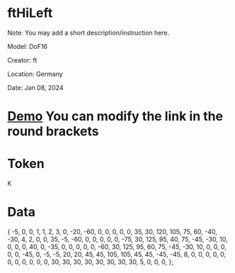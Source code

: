 # ftHiLeft
Note: You may add a short description/instruction here.

Model: DoF16

Creator: ft

Location: Germany

Date: Jan 08, 2024

# [Demo](www.youtube.com) You can modify the link in the round brackets

# Token
K

# Data
{
  -5,   0,   0,   1,
   1,   2,   3,
   0, -20, -60,   0,   0,   0,   0,   0,  35,  30, 120, 105,  75,  60, -40, -30,   4,   2,   0,   0,
  35,  -5, -60,   0,   0,   0,   0,   0, -75,  30, 125,  95,  40,  75, -45, -30,  10,   0,   0,   0,
  40,   0, -35,   0,   0,   0,   0,   0, -60,  30, 125,  95,  60,  75, -45, -30,  10,   0,   0,   0,
   0,   0, -45,   0,  -5,  -5,  20,  20,  45,  45, 105, 105,  45,  45, -45, -45,   8,   0,   0,   0,
   0,   0,   0,   0,   0,   0,   0,   0,  30,  30,  30,  30,  30,  30,  30,  30,   5,   0,   0,   0,
};